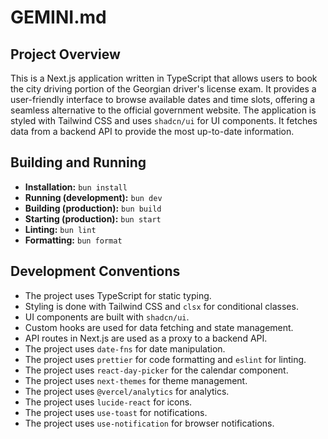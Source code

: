 # GEMINI.md

## Project Overview

This is a Next.js application written in TypeScript that allows users to book the city driving portion of the Georgian driver's license exam. It provides a user-friendly interface to browse available dates and time slots, offering a seamless alternative to the official government website. The application is styled with Tailwind CSS and uses `shadcn/ui` for UI components. It fetches data from a backend API to provide the most up-to-date information.

## Building and Running

-   **Installation:** `bun install`
-   **Running (development):** `bun dev`
-   **Building (production):** `bun build`
-   **Starting (production):** `bun start`
-   **Linting:** `bun lint`
-   **Formatting:** `bun format`

## Development Conventions

-   The project uses TypeScript for static typing.
-   Styling is done with Tailwind CSS and `clsx` for conditional classes.
-   UI components are built with `shadcn/ui`.
-   Custom hooks are used for data fetching and state management.
-   API routes in Next.js are used as a proxy to a backend API.
-   The project uses `date-fns` for date manipulation.
-   The project uses `prettier` for code formatting and `eslint` for linting.
-   The project uses `react-day-picker` for the calendar component.
-   The project uses `next-themes` for theme management.
-   The project uses `@vercel/analytics` for analytics.
-   The project uses `lucide-react` for icons.
-   The project uses `use-toast` for notifications.
-   The project uses `use-notification` for browser notifications.
